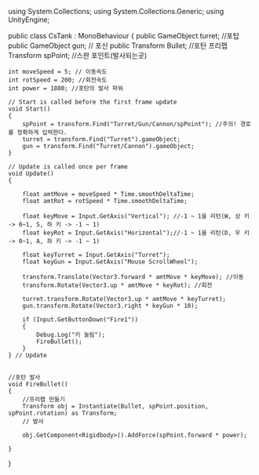 using System.Collections;
using System.Collections.Generic;
using UnityEngine;

public class CsTank : MonoBehaviour
{
    public GameObject turret; //포탑
    public GameObject gun; // 포신
    public Transform Bullet; //포탄 프리팹
    Transform spPoint; //스판 포인트(발사되는곳)
    

    int moveSpeed = 5; // 이동속도
    int rotSpeed = 200; //회전속도
    int power = 1800; //포탄의 발사 파워

    // Start is called before the first frame update
    void Start()
    {
        spPoint = transform.Find("Turret/Gun/Cannon/spPoint"); //주의! 경로를 정확하게 입력한다.
        turret = transform.Find("Turret").gameObject;
        gun = transform.Find("Turret/Cannon").gameObject;
    }

    // Update is called once per frame
    void Update()
    {

        float amtMove = moveSpeed * Time.smoothDeltaTime;
        float amtRot = rotSpeed * Time.smoothDeltaTime;

        float keyMove = Input.GetAxis("Vertical"); //-1 ~ 1을 리턴(W, 상 키 -> 0~1, S, 하 키 -> -1 ~ 1)
        float keyRot = Input.GetAxis("Horizontal");//-1 ~ 1을 리턴(D, 우 키 -> 0~1, A, 좌 키 -> -1 ~ 1)

        float keyTurret = Input.GetAxis("Turret");
        float keyGun = Input.GetAxis("Mouse ScrollWheel");

        transform.Translate(Vector3.forward * amtMove * keyMove); //이동
        transform.Rotate(Vector3.up * amtMove * keyRot); //회전

        turret.transform.Rotate(Vector3.up * amtMove * keyTurret);
        gun.transform.Rotate(Vector3.right * keyGun * 10);

        if (Input.GetButtonDown("Fire1"))
        {
            Debug.Log("키 눌림");
            FireBullet();
        }
    } // Update


    //포탄 발사
    void FireBullet()
    {   
        //프리팹 만들기
        Transform obj = Instantiate(Bullet, spPoint.position, spPoint.rotation) as Transform;
        // 발사
       
        obj.GetComponent<Rigidbody>().AddForce(spPoint.forward * power);

    }
}



